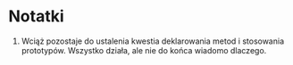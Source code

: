 # Notatki

1. Wciąż pozostaje do ustalenia kwestia deklarowania metod i stosowania prototypów. Wszystko działa, ale nie do końca wiadomo dlaczego.
